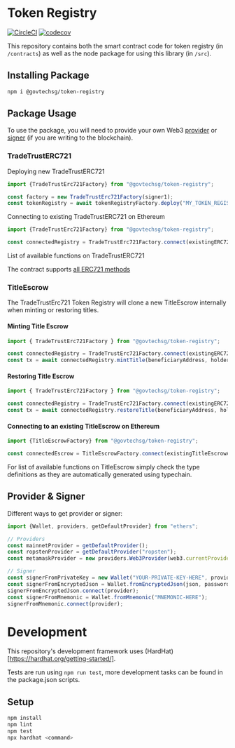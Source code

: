 # Token Registry
[![CircleCI](https://circleci.com/gh/Open-Attestation/token-registry/tree/master.svg?style=svg)](https://circleci.com/gh/Open-Attestation/token-registry/tree/master)
[![codecov](https://codecov.io/gh/Open-Attestation/token-registry/branch/master/graph/badge.svg?token=Y4R9SWXATG)](https://codecov.io/gh/Open-Attestation/token-registry)

This repository contains both the smart contract code for token registry (in `/contracts`) as well as the node package for using this library (in `/src`).

## Installing Package

```sh
npm i @govtechsg/token-registry
```

## Package Usage

To use the package, you will need to provide your own Web3 [provider](https://docs.ethers.io/ethers.js/html/api-providers.html) or [signer](https://docs.ethers.io/ethers.js/html/api-wallet.html) (if you are writing to the blockchain).

### TradeTrustERC721

Deploying new TradeTrustERC721

```ts
import {TradeTrustErc721Factory} from "@govtechsg/token-registry";

const factory = new TradeTrustErc721Factory(signer1);
const tokenRegistry = await tokenRegistryFactory.deploy("MY_TOKEN_REGISTRY", "TKN");
```

Connecting to existing TradeTrustERC721 on Ethereum

```ts
import {TradeTrustErc721Factory} from "@govtechsg/token-registry";

const connectedRegistry = TradeTrustErc721Factory.connect(existingERC721Address, signer1);
```

List of available functions on TradeTrustERC721

The contract supports [all ERC721 methods](http://erc721.org/)

### TitleEscrow

The TradeTrustErc721 Token Registry will clone a new TitleEscrow internally when minting or restoring titles.

#### Minting Title Escrow
```ts
import { TradeTrustErc721Factory } from "@govtechsg/token-registry";

const connectedRegistry = TradeTrustErc721Factory.connect(existingERC721Address, signer);
const tx = await connectedRegistry.mintTitle(beneficiaryAddress, holderAddress, tokenId);
````

#### Restoring Title Escrow
```ts
import { TradeTrustErc721Factory } from "@govtechsg/token-registry";

const connectedRegistry = TradeTrustErc721Factory.connect(existingERC721Address, signer);
const tx = await connectedRegistry.restoreTitle(beneficiaryAddress, holderAddress, existingTokenId);
````

#### Connecting to an existing TitleEscrow on Ethereum

```ts
import {TitleEscrowFactory} from "@govtechsg/token-registry";

const connectedEscrow = TitleEscrowFactory.connect(existingTitleEscrowAddress, signer1);
```

For list of available functions on TitleEscrow simply check the type definitions as they are automatically generated using typechain.

## Provider & Signer

Different ways to get provider or signer:

```ts
import {Wallet, providers, getDefaultProvider} from "ethers";

// Providers
const mainnetProvider = getDefaultProvider();
const ropstenProvider = getDefaultProvider("ropsten");
const metamaskProvider = new providers.Web3Provider(web3.currentProvider); // Will change network automatically

// Signer
const signerFromPrivateKey = new Wallet("YOUR-PRIVATE-KEY-HERE", provider);
const signerFromEncryptedJson = Wallet.fromEncryptedJson(json, password);
signerFromEncryptedJson.connect(provider);
const signerFromMnemonic = Wallet.fromMnemonic("MNEMONIC-HERE");
signerFromMnemonic.connect(provider);
```


# Development
This repository's development framework uses (HardHat)[https://hardhat.org/getting-started/].

Tests are run using `npm run test`, more development tasks can be found in the package.json scripts.
## Setup

```sh
npm install
npm lint
npm test
npx hardhat <command>
```
